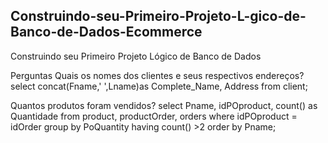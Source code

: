 ## Construindo-seu-Primeiro-Projeto-L-gico-de-Banco-de-Dados-Ecommerce

Construindo seu Primeiro Projeto Lógico de Banco de Dados

Perguntas Quais os nomes dos clientes e seus respectivos endereços? select concat(Fname,' ',Lname)as Complete_Name, Address from client;

Quantos produtos foram vendidos? select Pname, idPOproduct, count() as Quantidade from product, productOrder, orders where idPOproduct = idOrder group by PoQuantity having count() >2 order by Pname;
